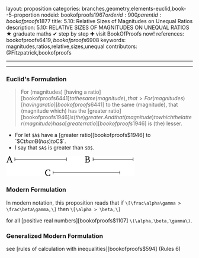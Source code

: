 layout: proposition
categories: branches,geometry,elements-euclid,book--5-proportion
nodeid: bookofproofs$1967
orderid: 900
parentid: bookofproofs$1877
title: 5.10: Relative Sizes of Magnitudes on Unequal Ratios
description: 5.10: RELATIVE SIZES OF MAGNITUDES ON UNEQUAL RATIOS &#9733; graduate maths &#10004; step by step &#10010; visit BookOfProofs now!
references: bookofproofs$6419,bookofproofs$6908
keywords: magnitudes,ratios,relative,sizes,unequal
contributors: @Fitzpatrick,bookofproofs

---


---

### Euclid's Formulation

> For (magnitudes) [having a ratio][bookofproofs$6441] to the same (magnitude), that > For (magnitudes) [having a ratio][bookofproofs$6441] to the same (magnitude), that (magnitude which) has the [greater ratio][bookofproofs$1946] is (the) greater. And that (magnitude) to which the latter (magnitude) has a [greater ratio][bookofproofs$1946] is (the) lesser.
* For let `$A$` have a [greater ratio][bookofproofs$1946] to `$C$` than `$B$` (has) to `$C$`.
* I say that `$A$` is greater than `$B$`.


![fig10e](https://github.com/bookofproofs/bookofproofs.github.io/blob/main/_sources/_assets/images/euclid/Book05/fig10e.png?raw=true)


### Modern Formulation

In modern notation, this proposition reads that if `\[\frac\alpha\gamma > \frac\beta\gamma,\]` then 
`\[\alpha > \beta,\]` 

for all [positive real numbers][bookofproofs$1107] `\(\alpha,\beta,\gamma\)`.

### Generalized Modern Formulation 

see [rules of calculation with inequalities][bookofproofs$594] (Rules 6)
